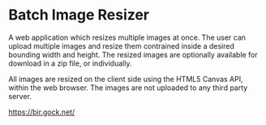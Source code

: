 # Batch Image Resizer

A web application which resizes multiple images at once. The user can upload multiple images and resize them contrained inside a desired bounding width and height. The resized images are optionally available for download in a zip file, or individually.

All images are resized on the client side using the HTML5 Canvas API, within the web browser. The images are not uploaded to any third party server.

<https://bir.gock.net/>
